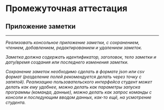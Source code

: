 # Промежуточная аттестация
## Приложение заметки

---
*Реализовать консольное приложение заметки,
с сохранением,
чтением,
добавлением,
редактированием и
удалением заметок.*

*Заметка должна содержать
идентификатор,
заголовок,
тело заметки и
дату/время создания или последнего изменения заметки.*

*Сохранение заметок необходимо сделать в формате json или csv формат (разделение полей рекомендуется делать через точку
с запятой). Реализацию пользовательского интерфейса студент может делать как ему удобнее, можно делать как параметры
запуска программы (команда, данные), можно делать как запрос команды с консоли и последующим вводом данных, как-то ещё,
на усмотрение студента.*